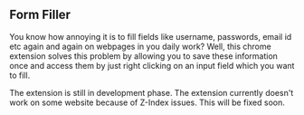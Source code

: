 ## Form Filler

You know how annoying it is to fill fields like username, passwords, email id etc again and again on webpages in you daily work? Well, this chrome extension solves this problem by allowing you to save these information once and access them by just right clicking on an input field which you want to fill.

The extension is still in development phase. The extension currently doesn't work on some website because of Z-Index issues. This will be fixed soon.

